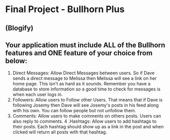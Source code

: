 # Final Project - Bullhorn Plus
## (Blogify)

## Your application must include ALL of the  Bullhorn features and ONE feature of your choice from below:

1. Direct Messages: Allow Direct Messages between users. So if Dave sends a direct message to Melissa then Melissa will see a link on her home page. This isn't as hard as it sounds. Remember you have a database to store information so a good time to check for messages is when each user logs in.
2. Followers: Allow users to Follow other Users. That means that if Dave is following Josemy then Dave will see Josemy's posts in his feed along with his own. You can follow people but not unfollow them.
3. Comments: Allow users to make comments on others posts. Users can also reply to comments.
4 .Hashtags: Allow users to add hashtags to their posts. Each hashtag should show up as a link in the post and when clicked will return all posts with that hashtag.
